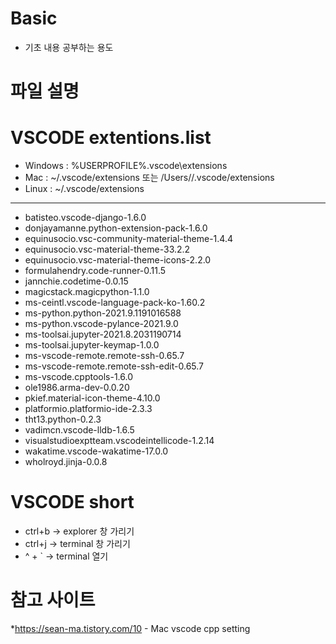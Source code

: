 # Basic

- 기초 내용 공부하는 용도

# 파일 설명

# VSCODE extentions.list

- Windows : %USERPROFILE%\.vscode\extensions
- Mac : ~/.vscode/extensions 또는 /Users/<user>/.vscode/extensions
- Linux : ~/.vscode/extensions

---

- batisteo.vscode-django-1.6.0
- donjayamanne.python-extension-pack-1.6.0
- equinusocio.vsc-community-material-theme-1.4.4
- equinusocio.vsc-material-theme-33.2.2
- equinusocio.vsc-material-theme-icons-2.2.0
- formulahendry.code-runner-0.11.5
- jannchie.codetime-0.0.15
- magicstack.magicpython-1.1.0
- ms-ceintl.vscode-language-pack-ko-1.60.2
- ms-python.python-2021.9.1191016588
- ms-python.vscode-pylance-2021.9.0
- ms-toolsai.jupyter-2021.8.2031190714
- ms-toolsai.jupyter-keymap-1.0.0
- ms-vscode-remote.remote-ssh-0.65.7
- ms-vscode-remote.remote-ssh-edit-0.65.7
- ms-vscode.cpptools-1.6.0
- ole1986.arma-dev-0.0.20
- pkief.material-icon-theme-4.10.0
- platformio.platformio-ide-2.3.3
- tht13.python-0.2.3
- vadimcn.vscode-lldb-1.6.5
- visualstudioexptteam.vscodeintellicode-1.2.14
- wakatime.vscode-wakatime-17.0.0
- wholroyd.jinja-0.0.8

# VSCODE short

- ctrl+b -> explorer 창 가리기
- ctrl+j -> terminal 창 가리기
- ^ + ` -> terminal 열기

# 참고 사이트

\*https://sean-ma.tistory.com/10 - Mac vscode cpp setting
